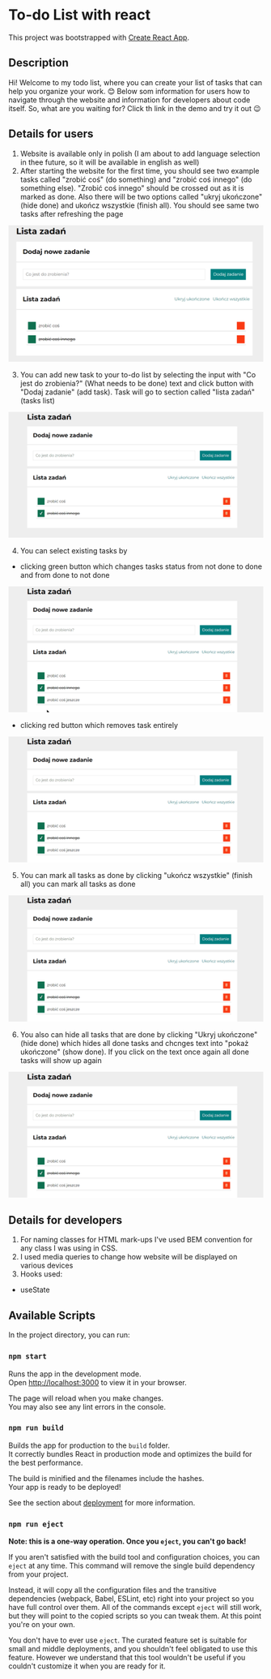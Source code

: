 # To-do List with react

This project was bootstrapped with [Create React App](https://github.com/facebook/create-react-app).

## Description
Hi! Welcome to my todo list, where you can create your list of tasks that can help you organize your work. 😊 Below som information for users how to navigate through the website and information for developers about code itself. So, what are you waiting for? Click th link in the demo and try it out 😉

## Details for users
1. Website is available only in polish (I am about to add language selection in thee future, so it will be available in english as well)
2. After starting the website for the first time, you should see two example tasks called "zrobić coś" (do something) and "zrobić coś innego" (do something else). "Zrobić coś innego" should be crossed out as it is marked as done. Also there will be two options called "ukryj ukończone" (hide done) and ukończ wszystkie (finish all). You should see same two tasks after refreshing the page

<img src="for_readme/startingTasks.png">

3. You can add new task to your to-do list by selecting the input with "Co jest do zrobienia?" (What needs to be done) text and click button with "Dodaj zadanie" (add task). Task will go to section called "lista zadań" (tasks list)

<img src="for_readme/addNewTaskAnimation.gif">

4. You can select existing tasks by
- clicking green button which changes tasks status from not done to done and from done to not done

<img src="for_readme/toggleDoneAnimation.gif"> 

- clicking red button which removes task entirely

<img src="for_readme/deleteTaskAnimation.gif">

5. You can mark all tasks as done by clicking "ukończ wszystkie" (finish all) you can mark all tasks as done

<img src="for_readme/markAllDone.gif">

6. You also can hide all tasks that are done by clicking "Ukryj ukończone" (hide done) which hides all done tasks and chcnges text into "pokaż ukończone" (show done). If you click on the text once again all done tasks will show up again

<img src="for_readme/toggleDisplayDone.gif">

## Details for developers

1. For naming classes for HTML mark-ups I've used BEM convention for any class I was using in CSS.
2. I used media queries to change how website will be displayed on various devices
3. Hooks used:
- useState

## Available Scripts

In the project directory, you can run:

### `npm start`

Runs the app in the development mode.\
Open [http://localhost:3000](http://localhost:3000) to view it in your browser.

The page will reload when you make changes.\
You may also see any lint errors in the console.

### `npm run build`

Builds the app for production to the `build` folder.\
It correctly bundles React in production mode and optimizes the build for the best performance.

The build is minified and the filenames include the hashes.\
Your app is ready to be deployed!

See the section about [deployment](https://facebook.github.io/create-react-app/docs/deployment) for more information.

### `npm run eject`

**Note: this is a one-way operation. Once you `eject`, you can't go back!**

If you aren't satisfied with the build tool and configuration choices, you can `eject` at any time. This command will remove the single build dependency from your project.

Instead, it will copy all the configuration files and the transitive dependencies (webpack, Babel, ESLint, etc) right into your project so you have full control over them. All of the commands except `eject` will still work, but they will point to the copied scripts so you can tweak them. At this point you're on your own.

You don't have to ever use `eject`. The curated feature set is suitable for small and middle deployments, and you shouldn't feel obligated to use this feature. However we understand that this tool wouldn't be useful if you couldn't customize it when you are ready for it.